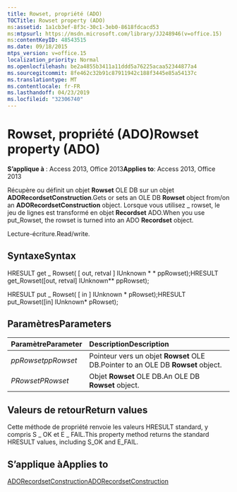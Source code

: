 ```yaml
---
title: Rowset, propriété (ADO)
TOCTitle: Rowset property (ADO)
ms:assetid: 1a1cb3ef-8f3c-30c1-3eb0-8618fdcacd53
ms:mtpsurl: https://msdn.microsoft.com/library/JJ248946(v=office.15)
ms:contentKeyID: 48543515
ms.date: 09/18/2015
mtps_version: v=office.15
localization_priority: Normal
ms.openlocfilehash: be2a4855b3411a11ddd5a76225acaa52344877a4
ms.sourcegitcommit: 8fe462c32b91c87911942c188f3445e85a54137c
ms.translationtype: MT
ms.contentlocale: fr-FR
ms.lasthandoff: 04/23/2019
ms.locfileid: "32306740"
---
```

# <a name="rowset-property-ado"></a><span data-ttu-id="deaf2-102">Rowset, propriété (ADO)</span><span class="sxs-lookup"><span data-stu-id="deaf2-102">Rowset property (ADO)</span></span>

<span data-ttu-id="deaf2-103">**S’applique à** : Access 2013, Office 2013</span><span class="sxs-lookup"><span data-stu-id="deaf2-103">**Applies to**: Access 2013, Office 2013</span></span>

<span data-ttu-id="deaf2-104">Récupère ou définit un objet **Rowset** OLE DB sur un objet **ADORecordsetConstruction**.</span><span class="sxs-lookup"><span data-stu-id="deaf2-104">Gets or sets an OLE DB **Rowset** object from/on an **ADORecordsetConstruction** object.</span></span> <span data-ttu-id="deaf2-105">Lorsque vous utilisez \_ rowset, le jeu de lignes est transformé en objet **Recordset** ADO.</span><span class="sxs-lookup"><span data-stu-id="deaf2-105">When you use put\_Rowset, the rowset is turned into an ADO **Recordset** object.</span></span>

<span data-ttu-id="deaf2-106">Lecture-écriture.</span><span class="sxs-lookup"><span data-stu-id="deaf2-106">Read/write.</span></span>

## <a name="syntax"></a><span data-ttu-id="deaf2-107">Syntaxe</span><span class="sxs-lookup"><span data-stu-id="deaf2-107">Syntax</span></span>

<span data-ttu-id="deaf2-108">HRESULT get \_ Rowset( \[ out, retval \] IUnknown \* \* ppRowset);</span><span class="sxs-lookup"><span data-stu-id="deaf2-108">HRESULT get\_Rowset(\[out, retval\] IUnknown\*\* ppRowset);</span></span>

<span data-ttu-id="deaf2-109">HRESULT put \_ Rowset( \[ in \] IUnknown \* pRowset);</span><span class="sxs-lookup"><span data-stu-id="deaf2-109">HRESULT put\_Rowset(\[in\] IUnknown\* pRowset);</span></span>

## <a name="parameters"></a><span data-ttu-id="deaf2-110">Paramètres</span><span class="sxs-lookup"><span data-stu-id="deaf2-110">Parameters</span></span>

|<span data-ttu-id="deaf2-111">Paramètre</span><span class="sxs-lookup"><span data-stu-id="deaf2-111">Parameter</span></span>|<span data-ttu-id="deaf2-112">Description</span><span class="sxs-lookup"><span data-stu-id="deaf2-112">Description</span></span>|
|:--------|:----------|
|<span data-ttu-id="deaf2-113">*ppRowset*</span><span class="sxs-lookup"><span data-stu-id="deaf2-113">*ppRowset*</span></span> |<span data-ttu-id="deaf2-114">Pointeur vers un objet **Rowset** OLE DB.</span><span class="sxs-lookup"><span data-stu-id="deaf2-114">Pointer to an OLE DB **Rowset** object.</span></span>|
|<span data-ttu-id="deaf2-115">*PRowset*</span><span class="sxs-lookup"><span data-stu-id="deaf2-115">*PRowset*</span></span> |<span data-ttu-id="deaf2-116">Objet **Rowset** OLE DB.</span><span class="sxs-lookup"><span data-stu-id="deaf2-116">An OLE DB **Rowset** object.</span></span>|

## <a name="return-values"></a><span data-ttu-id="deaf2-117">Valeurs de retour</span><span class="sxs-lookup"><span data-stu-id="deaf2-117">Return values</span></span>

<span data-ttu-id="deaf2-118">Cette méthode de propriété renvoie les valeurs HRESULT standard, y compris S \_ OK et E \_ FAIL.</span><span class="sxs-lookup"><span data-stu-id="deaf2-118">This property method returns the standard HRESULT values, including S\_OK and E\_FAIL.</span></span>

## <a name="applies-to"></a><span data-ttu-id="deaf2-119">S’applique à</span><span class="sxs-lookup"><span data-stu-id="deaf2-119">Applies to</span></span>

[<span data-ttu-id="deaf2-120">ADORecordsetConstruction</span><span class="sxs-lookup"><span data-stu-id="deaf2-120">ADORecordsetConstruction</span></span>](adorecordsetconstruction-interface-ado.md)

